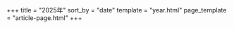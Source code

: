 +++
title = "2025年"
sort_by = "date"
template = "year.html"
page_template = "article-page.html"
+++
